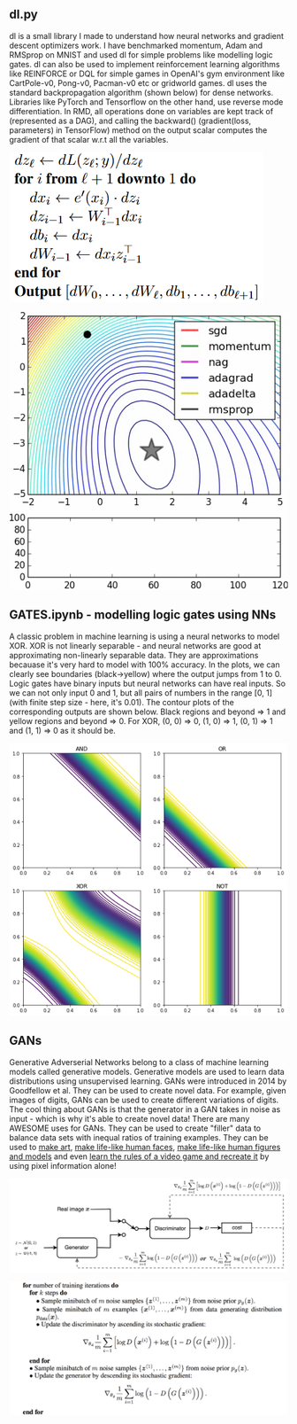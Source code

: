 ## dl.py
dl is a small library I made to understand how neural networks and gradient descent optimizers work. I have benchmarked momentum, Adam and RMSprop on MNIST and used dl for simple problems like modelling logic gates. dl can also be used to implement reinforcement learning algorithms like REINFORCE or DQL for simple games in OpenAI's gym environment like CartPole-v0, Pong-v0, Pacman-v0 etc or gridworld games. dl uses the standard backpropagation algorithm (shown below) for dense networks. Libraries like PyTorch and Tensorflow on the other hand, use reverse mode differentiation. In RMD, all operations done on variables are kept track of (represented as a DAG), and calling the backward() (gradient(loss, parameters) in TensorFlow) method on the output scalar computes the gradient of that scalar w.r.t all the variables.

![](backpropagation.png)

![](optims.gif)

## GATES.ipynb - modelling logic gates using NNs
A classic problem in machine learning is using a neural networks to model XOR. XOR is not linearly separable - and neural networks are good at approximating non-linearly separable data. They are approximations becauase it's very hard to model with 100% accuracy. In the plots, we can clearly see boundaries (black->yellow) where the output jumps from 1 to 0. Logic gates have binary inputs but neural networks can have real inputs. So we can not only input 0 and 1, but all pairs of numbers in the range [0, 1] (with finite step size - here, it's 0.01). The contour plots of the corresponding outputs are shown below. Black regions and beyond => 1 and yellow regions and beyond => 0. For XOR, (0, 0) => 0, (1, 0) => 1, (0, 1) => 1 and (1, 1) => 0 as it should be.

![](gatecontours.png)

## GANs
Generative Adverserial Networks belong to a class of machine learning models called generative models. Generative models are used to learn data distributions using unsupervised learning. GANs were introduced in 2014 by Goodfellow et al. They can be used to create novel data. For example, given images of digits, GANs can be used to create different variations of digits. The cool thing about GANs is that the generator in a GAN takes in noise as input - which is why it's able to create novel data! There are many AWESOME uses for GANs. They can be used to create "filler" data to balance data sets with inequal ratios of training examples. They can be used to [make art](https://heartbeat.fritz.ai/artificial-art-how-gans-are-making-machines-creative-b99105627198), [make life-like human faces](https://www.whichfaceisreal.com/), [make life-like human figures and models](https://rosebud.ai/) and even [learn the rules of a video game and recreate it](https://blogs.nvidia.com/blog/2020/05/22/gamegan-research-pacman-anniversary/) by using pixel information alone! 

![](gan.jpeg)

![](gan.png)
